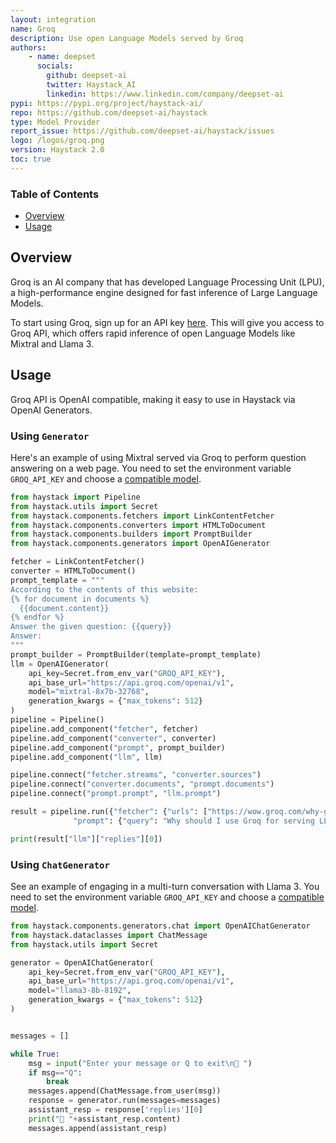```yaml
---
layout: integration
name: Groq
description: Use open Language Models served by Groq
authors:
    - name: deepset
      socials:
        github: deepset-ai
        twitter: Haystack_AI
        linkedin: https://www.linkedin.com/company/deepset-ai
pypi: https://pypi.org/project/haystack-ai/
repo: https://github.com/deepset-ai/haystack
type: Model Provider
report_issue: https://github.com/deepset-ai/haystack/issues
logo: /logos/groq.png
version: Haystack 2.0
toc: true
---
```


### **Table of Contents**

- [Overview](#overview)
- [Usage](#usage)

## Overview

Groq is an AI company that has developed Language Processing Unit (LPU), a high-performance engine designed for fast inference of Large Language Models.

To start using Groq, sign up for an API key [here](https://console.groq.com/).
This will give you access to Groq API, which offers rapid inference of open Language Models like Mixtral and Llama 3.

## Usage

Groq API is OpenAI compatible, making it easy to use in Haystack via OpenAI Generators.


### Using `Generator`

Here's an example of using Mixtral served via Groq to perform question answering on a web page.
You need to set the environment variable `GROQ_API_KEY` and choose a [compatible model](https://console.groq.com/docs/models).

```python
from haystack import Pipeline
from haystack.utils import Secret
from haystack.components.fetchers import LinkContentFetcher
from haystack.components.converters import HTMLToDocument
from haystack.components.builders import PromptBuilder
from haystack.components.generators import OpenAIGenerator

fetcher = LinkContentFetcher()
converter = HTMLToDocument()
prompt_template = """
According to the contents of this website:
{% for document in documents %}
  {{document.content}}
{% endfor %}
Answer the given question: {{query}}
Answer:
"""
prompt_builder = PromptBuilder(template=prompt_template)
llm = OpenAIGenerator(
    api_key=Secret.from_env_var("GROQ_API_KEY"),
    api_base_url="https://api.groq.com/openai/v1",
    model="mixtral-8x7b-32768",
    generation_kwargs = {"max_tokens": 512}
)
pipeline = Pipeline()
pipeline.add_component("fetcher", fetcher)
pipeline.add_component("converter", converter)
pipeline.add_component("prompt", prompt_builder)
pipeline.add_component("llm", llm)

pipeline.connect("fetcher.streams", "converter.sources")
pipeline.connect("converter.documents", "prompt.documents")
pipeline.connect("prompt.prompt", "llm.prompt")

result = pipeline.run({"fetcher": {"urls": ["https://wow.groq.com/why-groq/"]},
              "prompt": {"query": "Why should I use Groq for serving LLMs?"}})

print(result["llm"]["replies"][0])
```

### Using `ChatGenerator`

See an example of engaging in a multi-turn conversation with Llama 3.
You need to set the environment variable `GROQ_API_KEY` and choose a [compatible model](https://console.groq.com/docs/models).

```python
from haystack.components.generators.chat import OpenAIChatGenerator
from haystack.dataclasses import ChatMessage
from haystack.utils import Secret

generator = OpenAIChatGenerator(
    api_key=Secret.from_env_var("GROQ_API_KEY"),
    api_base_url="https://api.groq.com/openai/v1",
    model="llama3-8b-8192",
    generation_kwargs = {"max_tokens": 512}
)


messages = []

while True:
    msg = input("Enter your message or Q to exit\n🧑 ")
    if msg=="Q":
        break
    messages.append(ChatMessage.from_user(msg))
    response = generator.run(messages=messages)
    assistant_resp = response['replies'][0]
    print("🤖 "+assistant_resp.content)
    messages.append(assistant_resp)
```

